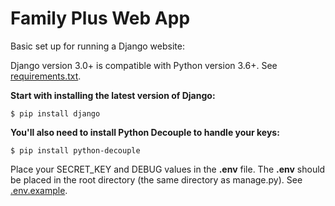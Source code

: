 # Family Plus Web App

Basic set up for running a Django website:

Django version 3.0+ is compatible with Python version 3.6+. See [requirements.txt](requirements.txt).

**Start with installing the latest version of Django:**
```
$ pip install django
```

**You'll also need to install Python Decouple to handle your keys:**
```
$ pip install python-decouple
```

Place your SECRET_KEY and DEBUG values in the **.env** file. The **.env** should be placed in the root directory (the same directory as manage.py). See [.env.example](.env.example).